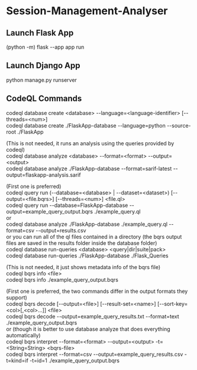 # Session-Management-Analyser

## Launch Flask App

(python -m) flask --app app run

## Launch Django App

python manage.py runserver

## CodeQL Commands

codeql database create \<database\> --language=\<language-identifier\> \[--threads=\<num\>\]<br>
codeql database create ./FlaskApp-database --language=python --source-root ./FlaskApp

(This is not needed, it runs an analysis using the queries provided by codeql)<br>
codeql database analyze \<database\> --format=\<format\> --output=\<output\><br>
codeql database analyze ./FlaskApp-database --format=sarif-latest --output=flaskapp-analysis.sarif

(First one is preferred)<br>
codeql query run (--database=\<database\> | --dataset=\<dataset\>) \[--output=\<file.bqrs\>\] \[--threads=\<num\>\] \<file.ql\><br>
codeql query run --database=FlaskApp-database --output=example_query_output.bqrs ./example_query.ql<br>
or<br>
codeql database analyze ./FlaskApp-database ./example_query.ql --format=csv --output=results.csv<br>
or you can run all of the ql files contained in a directory (the bqrs output files are saved in the results folder inside the database folder)<br>
codeql database run-queries \<database\> \<query|dir|suite|pack\><br>
codeql database run-queries ./FlaskApp-database ./Flask_Queries

(This is not needed, it just shows metadata info of the bqrs file)<br>
codeql bqrs info \<file\><br>
codeql bqrs info ./example_query_output.bqrs

(First one is preferred, the two commands differ in the output formats they support)<br>
codeql bqrs decode \[--output=\<file\>\] \[--result-set=\<name\>\] \[--sort-key=\<col\>\[,\<col\>...\]\] \<file\><br>
codeql bqrs decode --output=example_query_results.txt --format=text ./example_query_output.bqrs<br>
or (though it is better to use database analyze that does everything automatically)<br>
codeql bqrs interpret --format=\<format\> --output=\<output\> -t=\<String=String\> \<bqrs-file\><br>
codeql bqrs interpret --format=csv --output=example_query_results.csv -t=kind=if -t=id=1 ./example_query_output.bqrs
